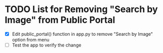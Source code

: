 # TODO List for Removing "Search by Image" from Public Portal

- [x] Edit public_portal() function in app.py to remove "Search by Image" option from menu
- [ ] Test the app to verify the change

